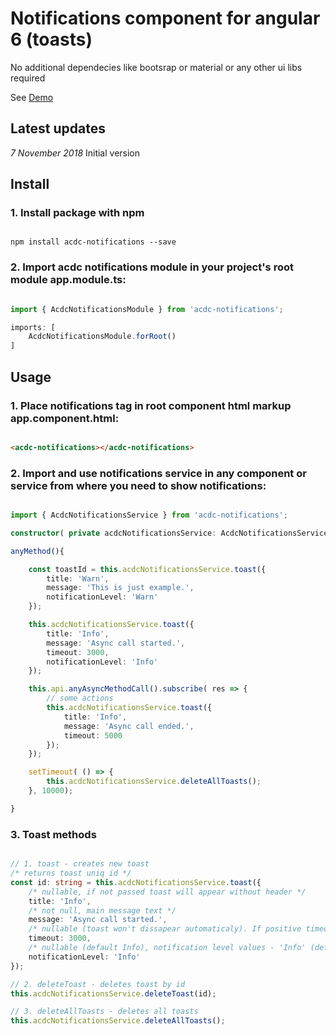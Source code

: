 
# Notifications component for angular 6 (toasts)

No additional dependecies like bootsrap or material or any other ui libs required

See [Demo](https://angular-mp2pcl.stackblitz.io)


## Latest updates

*7 November 2018* Initial version
<br/>


## Install

### 1. Install package with npm
```npm

npm install acdc-notifications --save

```

### 2. Import acdc notifications module in your project's root module app.module.ts:
```ts

import { AcdcNotificationsModule } from 'acdc-notifications';

imports: [
    AcdcNotificationsModule.forRoot()
]

```


## Usage

### 1. Place notifications tag in root component html markup app.component.html:
```html

<acdc-notifications></acdc-notifications>

```

### 2. Import and use notifications service in any component or service from where you need to show notifications:
```ts

import { AcdcNotificationsService } from 'acdc-notifications';

constructor( private acdcNotificationsService: AcdcNotificationsService ) {}

anyMethod(){

	const toastId = this.acdcNotificationsService.toast({
		title: 'Warn', 
		message: 'This is just example.',
		notificationLevel: 'Warn'
	});

	this.acdcNotificationsService.toast({
		title: 'Info', 
		message: 'Async call started.', 
		timeout: 3000,
		notificationLevel: 'Info'
	});

	this.api.anyAsyncMethodCall().subscribe( res => {
		// some actions
		this.acdcNotificationsService.toast({
			title: 'Info', 
			message: 'Async call ended.', 
			timeout: 5000
		});
	});

	setTimeout( () => {
		this.acdcNotificationsService.deleteAllToasts();
	}, 10000);

}

```

### 3. Toast methods
```ts

// 1. toast - creates new toast
/* returns toast uniq id */
const id: string = this.acdcNotificationsService.toast({
	/* nullable, if not passed toast will appear without header */
	title: 'Info', 
	/* not null, main message text */
	message: 'Async call started.',
	/* nullable (toast won't dissapear automaticaly). If positive timeout value applied toast will dissapear automaticaly when time elapsed (milliseconds) */
	timeout: 3000, 
	/* nullable (default Info), notification level values - 'Info' (default), 'Success', 'Warn', 'Error'. Toast colors and icons are changed accordingly */
	notificationLevel: 'Info' 
}); 

// 2. deleteToast - deletes toast by id
this.acdcNotificationsService.deleteToast(id); 

// 3. deleteAllToasts - deletes all toasts
this.acdcNotificationsService.deleteAllToasts();

```

